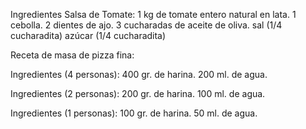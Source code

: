 Ingredientes Salsa de Tomate:
	1 kg de tomate entero natural en lata.
	1 cebolla.
	2 dientes de ajo.
	3 cucharadas de aceite de oliva.
	sal (1/4 cucharadita)
	azúcar (1/4 cucharadita)	
	
Receta de masa de pizza fina:

Ingredientes (4 personas):
	400 gr. de harina.
	200 ml. de agua.

Ingredientes (2 personas):
	200 gr. de harina.
	100 ml. de agua.
	
Ingredientes (1 personas):
	100 gr. de harina.
	50 ml. de agua.	

